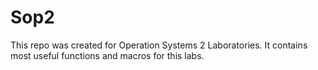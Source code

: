 # Sop2

This repo was created for Operation Systems 2 Laboratories.
It contains most useful functions and macros for this labs.
